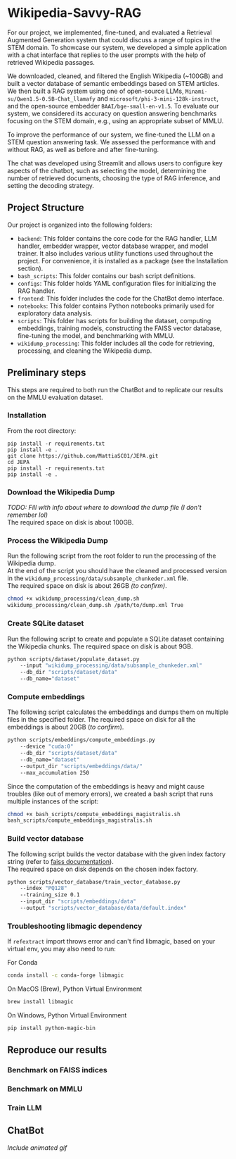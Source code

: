 # Wikipedia-Savvy-RAG

For our project, we implemented, fine-tuned, and evaluated a Retrieval Augmented Generation system that could discuss a range of topics in the STEM domain. To showcase our system, we developed a simple application with a chat interface that replies to the user prompts with the help of retrieved Wikipedia passages.

We downloaded, cleaned, and filtered the English Wikipedia (~100GB) and built a vector database of semantic embeddings based on STEM articles. We then built a RAG system using one of open-source LLMs, `Minami-su/Qwen1.5-0.5B-Chat_llamafy` and `microsoft/phi-3-mini-128k-instruct`, and the open-source embedder `BAAI/bge-small-en-v1.5`. To evaluate our system, we considered its accuracy on question answering benchmarks focusing on the STEM domain, e.g., using an appropriate subset of MMLU.

To improve the performance of our system, we fine-tuned the LLM on a STEM question answering task. We assessed the performance with and without RAG, as well as before and after fine-tuning.

The chat was developed using Streamlit and allows users to configure key aspects of the chatbot, such as selecting the model, determining the number of retrieved documents, choosing the type of RAG inference, and setting the decoding strategy.

## Project Structure

Our project is organized into the following folders:

- `backend`: This folder contains the core code for the RAG handler, LLM handler, embedder wrapper, vector database wrapper, and model trainer. It also includes various utility functions used throughout the project. For convenience, it is installed as a package (see the Installation section).
- `bash_scripts`: This folder contains our bash script definitions.
- `configs`: This folder holds YAML configuration files for initializing the RAG handler.
- `frontend`: This folder includes the code for the ChatBot demo interface.
- `notebooks`: This folder contains Python notebooks primarily used for exploratory data analysis.
- `scripts`: This folder has scripts for building the dataset, computing embeddings, training models, constructing the FAISS vector database, fine-tuning the model, and benchmarking with MMLU.
- `wikidump_processing`: This folder includes all the code for retrieving, processing, and cleaning the Wikipedia dump.


## Preliminary steps 

This steps are required to both run the ChatBot and to replicate our results on the MMLU evaluation dataset.

### Installation

From the root directory:

```
pip install -r requirements.txt
pip install -e .
git clone https://github.com/MattiaSC01/JEPA.git
cd JEPA
pip install -r requirements.txt
pip install -e .
```

### Download the Wikipedia Dump

*TODO: Fill with info about where to download the dump file (I don't remember lol)*  
The required space on disk is about 100GB.

### Process the Wikipedia Dump

Run the following script from the root folder to run the processing of the Wikipedia dump.  
At the end of the script you should have the cleaned and processed version in the `wikidump_processing/data/subsample_chunkeder.xml` file.  
The required space on disk is about 26GB *(to confirm)*.

```bash
chmod +x wikidump_processing/clean_dump.sh
wikidump_processing/clean_dump.sh /path/to/dump.xml True
```

### Create SQLite dataset

Run the following script to create and populate a SQLite dataset containing the Wikipedia chunks.
The required space on disk is about 9GB.

```bash
python scripts/dataset/populate_dataset.py
    --input "wikidump_processing/data/subsample_chunkeder.xml"
    --db_dir "scripts/dataset/data"
    --db_name="dataset"
```

### Compute embeddings

The following script calculates the embeddings and dumps them on multiple files in the specified folder.
The required space on disk for all the embeddings is about 20GB (*to confirm*).

```bash
python scripts/embeddings/compute_embeddings.py
    --device "cuda:0"
    --db_dir "scripts/dataset/data"
    --db_name="dataset"
    --output_dir "scripts/embeddings/data/"
    --max_accumulation 250
```

Since the computation of the embeddings is heavy and might cause troubles (like out of memory errors), we created a bash script that runs multiple instances of the script:

```bash
chmod +x bash_scripts/compute_embeddings_magistralis.sh
bash_scripts/compute_embeddings_magistralis.sh
```

### Build vector database

The following script builds the vector database with the given index factory string (refer to [faiss documentation](https://github.com/facebookresearch/faiss)).  
The required space on disk depends on the chosen index factory.

```bash
python scripts/vector_database/train_vector_database.py
    --index "PQ128"
    --training_size 0.1
    --input_dir "scripts/embeddings/data"
    --output "scripts/vector_database/data/default.index"
```

### Troubleshooting libmagic dependency

If `refextract` import throws error and can't find libmagic, based on your virtual env, you may also need to run:

For Conda
```bash
conda install -c conda-forge libmagic
```

On MacOS (Brew), Python Virtual Environment
```bash
brew install libmagic
```

On Windows, Python Virtual Environment 
```bash
pip install python-magic-bin
```

## Reproduce our results 

### Benchmark on FAISS indices

### Benchmark on MMLU  

### Train LLM

## ChatBot

*Include animated gif*
